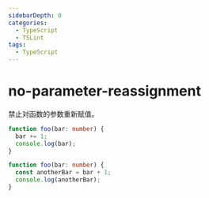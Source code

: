 ```yaml
---
sidebarDepth: 0
categories:
  - TypeScript
  - TSLint
tags:
  - TypeScript
---
```


# no-parameter-reassignment

禁止对函数的参数重新赋值。

<div class="code-style bad">

```ts
function foo(bar: number) {
  bar += 1;
  console.log(bar);
}
```

</div>
<div class="code-style good">

```ts
function foo(bar: number) {
  const anotherBar = bar + 1;
  console.log(anotherBar);
}
```

</div>

